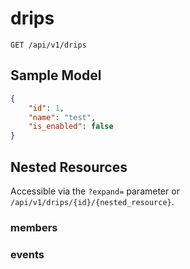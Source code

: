 drips
=====

```shell
GET /api/v1/drips
```

Sample Model
------------

```json
{
	"id": 1,
	"name": "test",
	"is_enabled": false
}
```

Nested Resources
----------------

Accessible via the `?expand=` parameter or `/api/v1/drips/{id}/{nested_resource}`.

### members

### events